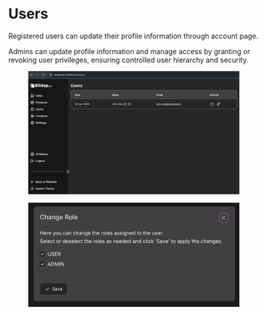 # Users

Registered users can update their profile information through account page.&#x20;

Admins can update profile information and manage access by granting or revoking user privileges, ensuring controlled user hierarchy and security.

<figure><img src="../.gitbook/assets/image (8).png" alt=""><figcaption></figcaption></figure>

<figure><img src="../.gitbook/assets/image (13).png" alt=""><figcaption></figcaption></figure>
